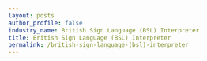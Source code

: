 ```yaml
---
layout: posts 
author_profile: false 
industry_name: British Sign Language (BSL) Interpreter
title: British Sign Language (BSL) Interpreter
permalink: /british-sign-language-(bsl)-interpreter
---
```

